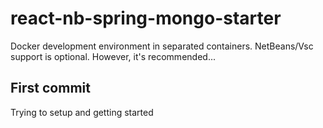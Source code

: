 # react-nb-spring-mongo-starter
Docker development environment in separated containers. NetBeans/Vsc support is optional. However, it's recommended...

## First commit

Trying to setup and getting started
